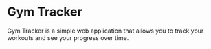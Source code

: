 Gym Tracker
===========

Gym Tracker is a simple web application that allows you to track your workouts and see your progress over time.
